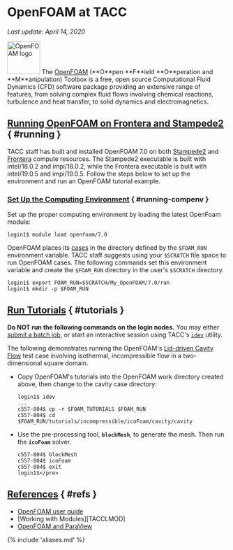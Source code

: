 # OpenFOAM at TACC
*Last update: April 14, 2020*

<img alt="OpenFOAM logo" src="../../imgs/software/openfoam-logo.png" style="width: 75px;" />
The <a href="https://www.openfoam.org">OpenFOAM</a> (**O**pen **F**ield **O**peration and **M**anipulation) Toolbox is a free, open source Computational Fluid Dynamics (CFD) software package providing an extensive range of features, from solving complex fluid flows involving chemical reactions, turbulence and heat transfer, to solid dynamics and electromagnetics.


## [Running OpenFOAM on Frontera and Stampede2](#running) { #running }

TACC staff has built and installed OpenFOAM 7.0 on both [Stampede2](../../hpc/stampede2) and [Frontera](../../hpc/frontera) compute resources. The Stampede2 executable is built with intel/18.0.2 and impi/18.0.2, while the Frontera executable is built with intel/19.0.5 and impi/19.0.5. Follow the steps below to set up the environment and run an OpenFOAM tutorial example.

### [Set Up the Computing Environment](#running-compenv) { #running-compenv }

Set up the proper computing environment by loading the latest OpenFoam module:

``` cmd-line
login1$ module load openfoam/7.0
```

OpenFOAM places its [cases](https://cfd.direct/openfoam/user-guide/cases/) in the directory defined by the `$FOAM_RUN` environment variable.  TACC staff suggests using your `$SCRATCH` file space to run OpenFOAM cases.  The following commands set this environment variable and create the `$FOAM_RUN` directory in the user's `$SCRATCH` directory.

``` cmd-line
login1$ export FOAM_RUN=$SCRATCH/My_OpenFOAM/7.0/run
login1$ mkdir -p $FOAM_RUN
```

## [Run Tutorials](#tutorials) { #tutorials }

**Do NOT run the following commands on the login nodes.**
You may either [submit a batch job](../../hpc/stampede2#running), or start an interactive session using TACC's [`idev`](../../software/idev) utility.

The following demonstrates running the OpenFOAM's [Lid-driven Cavity Flow](https://cfd.direct/openfoam/user-guide/v7-cavity/#x5-40002.1) test case involving isothermal, incompressible flow in a two-dimensional square domain.

* Copy OpenFOAM's tutorials into the OpenFOAM work directory created above, then change to the cavity case directory:

	``` cmd-line
	login1$ idev
	...
	c557-804$ cp -r $FOAM_TUTORIALS $FOAM_RUN 
	c557-804$ cd $FOAM_RUN/tutorials/incompressible/icoFoam/cavity/cavity
	```

* Use the pre-processing tool, **`blockMesh`**, to generate the mesh.  Then run the **`icoFoam`** solver.  

	``` cmd-line
	c557-804$ blockMesh
	c557-804$ icoFoam
	c557-804$ exit
	login1$</pre>
	```

## [References](#refs) { #refs }

* [OpenFOAM user guide](https://www.openfoam.org/resources/)
* [Working with Modules][TACCLMOD]
* [OpenFOAM and ParaView](https://cfd.direct/openfoam/features/)


{% include 'aliases.md' %}
